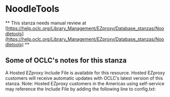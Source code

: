 # NoodleTools
** This stanza needs manual review at [https://help.oclc.org/Library_Management/EZproxy/Database_stanzas/Noodletools](https://help.oclc.org/Library_Management/EZproxy/Database_stanzas/Noodletools) **

## Some of OCLC's notes for this stanza

A Hosted EZproxy Include File is available for this resource. Hosted EZproxy customers will receive automatic updates with OCLC&rsquo;s latest version of this stanza. Note: Hosted EZproxy customers in the Americas using self-service may reference the Include File by adding the following line to config.txt:

&nbsp;

